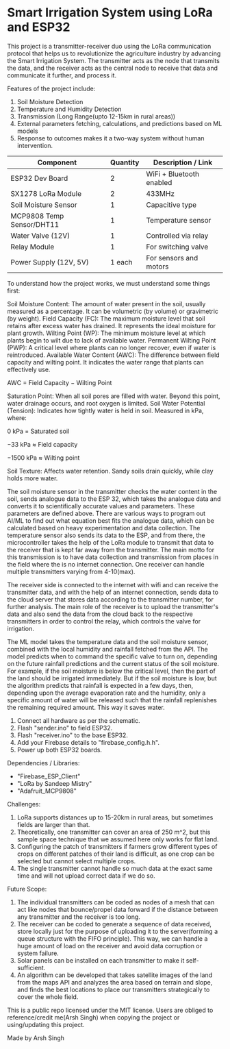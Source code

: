 # Smart Irrigation System using LoRa and ESP32

This project is a transmitter-receiver duo using the LoRa communication protocol that helps us to revolutionize the agriculture industry by advancing the Smart Irrigation System. The transmitter acts as the node that transmits the data, and the receiver acts as the central node to receive that data and communicate it further, and process it.

Features of the project include: 
  1. Soil Moisture Detection
  2. Temperature and Humidity Detection
  3. Transmission (Long Range(upto 12-15km in rural areas))
  4. External parameters fetching, calculations, and predictions based on ML models
  5. Response to outcomes makes it a two-way system without human intervention.

| Component                 | Quantity | Description / Link         |
|---------------------------|----------|-----------------------------|
| ESP32 Dev Board           | 2        | WiFi + Bluetooth enabled    |
| SX1278 LoRa Module        | 2        | 433MHz                     |
| Soil Moisture Sensor      | 1        | Capacitive type            |
| MCP9808 Temp Sensor/DHT11 | 1        | Temperature sensor         |
| Water Valve (12V)         | 1        | Controlled via relay       |
| Relay Module              | 1        | For switching valve        |
| Power Supply (12V, 5V)    | 1 each   | For sensors and motors     |

To understand how the project works, we must understand some things first:

Soil Moisture Content: The amount of water present in the soil, usually measured as a percentage. It can be volumetric (by volume) or gravimetric (by weight).
Field Capacity (FC): The maximum moisture level that soil retains after excess water has drained. It represents the ideal moisture for plant growth.
Wilting Point (WP): The minimum moisture level at which plants begin to wilt due to lack of available water.
Permanent Wilting Point (PWP): A critical level where plants can no longer recover, even if water is reintroduced.
Available Water Content (AWC): The difference between field capacity and wilting point. It indicates the water range that plants can effectively use.

AWC = Field Capacity − Wilting Point

Saturation Point: When all soil pores are filled with water. Beyond this point, water drainage occurs, and root oxygen is limited.
Soil Water Potential (Tension): Indicates how tightly water is held in soil. Measured in kPa, where:

0 kPa = Saturated soil

−33 kPa ≈ Field capacity

−1500 kPa ≈ Wilting point

Soil Texture: Affects water retention. Sandy soils drain quickly, while clay holds more water.

The soil moisture sensor in the transmitter checks the water content in the soil, sends analogue data to the ESP 32, which takes the analogue data and converts it to scientifically accurate values and parameters. These parameters are defined above. There are various ways to program out AI/ML to find out what equation best fits the analogue data, which can be calculated based on heavy experimentation and data collection. The temperature sensor also sends its data to the ESP, and from there, the microcontroller takes the help of the LoRa module to transmit that data to the receiver that is kept far away from the transmitter. The main motto for this transmission is to have data collection and transmission from places in the field where the is no internet connection. One receiver can handle multiple transmitters varying from 4-10(max).

The receiver side is connected to the internet with wifi and can receive the transmitter data, and with the help of an internet connection, sends data to the cloud server that stores data according to the transmitter number, for further analysis. The main role of the receiver is to upload the transmitter's data and also send the data from the cloud back to the respective transmitters in order to control the relay, which controls the valve for irrigation. 

The ML model takes the temperature data and the soil moisture sensor, combined with the local humidity and rainfall fetched from the API. The model predicts when to command the specific valve to turn on, depending on the future rainfall predictions and the current status of the soil moisture. For example, if the soil moisture is below the critical level, then the part of the land should be irrigated immediately. But if the soil moisture is low, but the algorithm predicts that rainfall is expected in a few days, then, depending upon the average evaporation rate and the humidity, only a specific amount of water will be released such that the rainfall replenishes the remaining required amount. This way it saves water.


1. Connect all hardware as per the schematic.
2. Flash "sender.ino" to field ESP32.
3. Flash "receiver.ino" to the base ESP32.
4. Add your Firebase details to "firebase_config.h.h".
5. Power up both ESP32 boards.

Dependencies / Libraries:
- "Firebase_ESP_Client"
- "LoRa by Sandeep Mistry"
- "Adafruit_MCP9808"

Challenges: 
  1. LoRa supports distances up to 15-20km in rural areas, but sometimes fields are larger than that.
  2. Theoretically, one transmitter can cover an area of 250 m^2, but this sample space technique that we assumed here only works for flat land.
  3. Configuring the patch of transmitters if farmers grow different types of crops on different patches of their land is difficult, as one crop can be selected but cannot select multiple crops.
  4. The single transmitter cannot handle so much data at the exact same time and will not upload correct data if we do so.

Future Scope:
  1. The individual transmitters can be coded as nodes of a mesh that can act like nodes that bounce/propel data forward if the distance between any transmitter and the receiver is too long.
  2. The receiver can be coded to generate a sequence of data received, store locally just for the purpose of uploading it to the server(forming a queue structure with the FIFO principle). This way, we can handle a huge amount of load on the receiver and avoid data corruption or system failure.
  3. Solar panels can be installed on each transmitter to make it self-sufficient.
  4. An algorithm can be developed that takes satellite images of the land from the maps API and analyzes the area based on terrain and slope, and finds the best locations to place our transmitters strategically to cover the whole field.

This is a public repo licensed under the MIT license. Users are obliged to reference/credit me(Arsh Singh) when copying the project or using/updating this project.

Made by Arsh Singh
